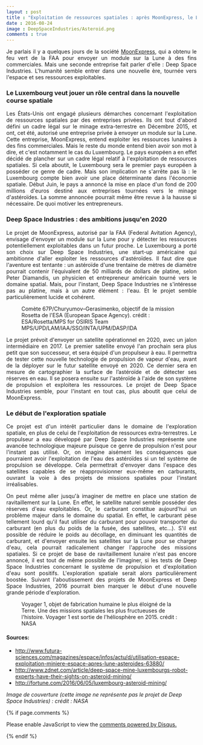 ```yaml
---
layout : post
title : "Exploitation de ressources spatiales : après MoonExpress, le Luxembourg entre dans la course"
date : 2016-08-24
image : DeepSpaceIndustries/Asteroid.png
comments : true
---
```


<p class="intro" style="text-align: justify;"><span class="dropcap">J</span>e parlais il y a quelques jours de la société <a href="http://www.charlesgabouleaud.fr/blog/MoonExpress-grand-pas-pour-lhumanite/">MoonExpress</a>, qui a obtenu le feu vert de la FAA pour envoyer un module sur la Lune à des fins commerciales. Mais une seconde entreprise fait parler d'elle : Deep Space Industries. L'humanité semble entrer dans une nouvelle ère, tournée vers l'espace et ses ressources exploitables.</p>

### Le Luxembourg veut jouer un rôle central dans la nouvelle course spatiale

<p style="text-align: justify;">Les États-Unis ont engagé plusieurs démarches concernant l'exploitation de ressources spatiales par des entreprises privées. Ils ont tout d'abord défini un cadre légal sur le minage extra-terrestre en Décembre 2015, et ont, cet été, autorisé une entreprise privée à envoyer un module sur la Lune. Cette entreprise, MoonExpress, entend exploiter les ressources lunaires à des fins commerciales. Mais le reste du monde entend bien avoir son mot à dire, et c'est notamment le cas du Luxembourg. Le pays européen a en effet décidé de plancher sur un cadre légal relatif à l'exploitation de ressources spatiales. Si cela aboutit, le Luxembourg sera le premier pays européen à posséder ce genre de cadre. Mais son implication ne s'arrête pas là : le Luxembourg compte bien avoir une place déterminante dans l'économie spatiale. Début Juin, le pays a annoncé la mise en place d'un fond de 200 millions d'euros destiné aux entreprises tournées vers le minage d'astéroïdes. La somme annoncée pourrait même être revue à la hausse si nécessaire. De quoi motiver les entrepreneurs.</p>

### Deep Space Industries : des ambitions jusqu'en 2020

<p style="text-align: justify;">Le projet de MoonExpress, autorisé par la FAA (Federal Avitation Agency), envisage d'envoyer un module  sur la Lune pour y détecter les ressources potentiellement exploitables dans un futur proche. Le Luxembourg a porté son choix sur Deep Space Industries, une start-up américaine qui ambitionne d'aller exploiter les ressources d'astéroïdes. Il faut dire que l'aventure est tentante : un astéroïde d'une trentaine de mètres de diamètre pourrait contenir l'équivalent de 50 milliards de dollars de platine, selon Peter Diamandis, un physicien et entrepreneur américain tourné vers le domaine spatial. Mais, pour l'instant, Deep Space Industries ne s'intéresse pas au platine, mais à un autre élément : l'eau. Et le projet semble particulièrement lucide et cohérent.</p>

<figure>
	<img src="{{ '/assets/img/DeepSpaceIndustries/Rosetta.jpg' | prepend: site.baseurl }}" alt=""> 
	<figcaption>Comète 67P/Churyumov–Gerasimenko, objectif de la mission Rosetta de l'ESA (European Space Agency). crédit : ESA/Rosetta/MPS for OSIRIS Team MPS/UPD/LAM/IAA/SSO/INTA/UPM/DASP/IDA</figcaption>
</figure>

<p style="text-align: justify;">Le projet prévoit d'envoyer un satellite opérationnel en 2020, avec un jalon intermédiaire en 2017. Le premier satellite envoyé l'an prochain sera plus petit que son successeur, et sera équipé d'un propulseur à eau. Il permettra de tester cette nouvelle technologie de propulsion de vapeur d'eau, avant de la déployer sur le futur satellite envoyé en 2020. Ce dernier sera en mesure de cartographier la surface de l’astéroïde et de détecter ses réserves en eau. Il se posera ensuite sur l'astéroïde à l'aide de son système de propulsion et exploitera les ressources. Le projet de Deep Space Industries semble, pour l'instant en tout cas, plus aboutit que celui de MoonExpress.</p>

### Le début de l'exploration spatiale

<p style="text-align: justify;">Ce projet est d'un intérêt particulier dans le domaine de l'exploration spatiale, en plus de celui de l'exploitation de ressources extra-terrestres. Le propulseur a eau développé par Deep Space Industries représente une avancée technologique majeure puisque ce genre de propulsion n'est pour l'instant pas utilisé. Or, on imagine aisément les conséquences que pourraient avoir l'exploitation de l'eau des astéroïdes si un tel système de propulsion se développe. Cela permettrait d'envoyer dans l'espace des satellites capables de se réapprovisionner eux-même en carburants, ouvrant la voie à des projets de missions spatiales pour l'instant irréalisables.</p>

<p style="text-align: justify;">On peut même aller jusqu'à imaginer de mettre en place une station de ravitaillement sur la Lune. En effet, le satellite naturel semble posséder des réserves d'eau exploitables. Or, le carburant constitue aujourd'hui un problème majeur dans le domaine du spatial. En effet, le carburant pèse tellement lourd qu'il faut utiliser du carburant pour pouvoir transporter du carburant (en plus du poids de la fusée, des satellites, etc...). S'il est possible de réduire le poids au décollage, en diminuant les quantités de carburant, et d'envoyer ensuite les satellites sur la Lune pour se charger d'eau, cela pourrait radicalement changer l'approche des missions spatiales. Si ce projet de base de ravitaillement lunaire n'est pas encore annoncé, il est tout de même possible de l'imaginer, si les tests de Deep Space Industries concernant le système de propulsion et d'exploitation d'eau sont positifs. L'exploration spatiale serait alors particulièrement boostée. Suivant l'aboutissement des projets de MoonExpress et Deep Space Industries, 2016 pourrait bien marquer le début d'une nouvelle grande période d'exploration.</p>

<figure>
	<img src="{{ '/assets/img/DeepSpaceIndustries/Voyager1.jpg' | prepend: site.baseurl }}" alt=""> 
	<figcaption>Voyager 1, objet de fabrication humaine le plus éloigné de la Terre. Une des missions spatiales les plus fructueuses de l'histoire. Voyager 1 est sortie de l'héliosphère en 2015. crédit : NASA</figcaption>
</figure>

#### Sources:
* <a href="http://www.futura-sciences.com/magazines/espace/infos/actu/d/utilisation-espace-exploitation-miniere-espace-apres-lune-asteroides-63880/">http://www.futura-sciences.com/magazines/espace/infos/actu/d/utilisation-espace-exploitation-miniere-espace-apres-lune-asteroides-63880/</a>
* <a href="http://www.zdnet.com/article/deep-space-mine-luxembourgs-robot-experts-have-their-sights-on-asteroid-mining/">http://www.zdnet.com/article/deep-space-mine-luxembourgs-robot-experts-have-their-sights-on-asteroid-mining/</a>
* <a hreh="http://fortune.com/2016/06/05/luxembourg-asteroid-mining/">http://fortune.com/2016/06/05/luxembourg-asteroid-mining/</a>

<em>Image de couverture (cette image ne représente pas le projet de Deep Space Industries) : crédit : NASA</em>

{% if page.comments %}
<div id="disqus_thread"></div>
<script>

/**
 *  RECOMMENDED CONFIGURATION VARIABLES: EDIT AND UNCOMMENT THE SECTION BELOW TO INSERT DYNAMIC VALUES FROM YOUR PLATFORM OR CMS.
 *  LEARN WHY DEFINING THESE VARIABLES IS IMPORTANT: https://disqus.com/admin/universalcode/#configuration-variables */
/*
var disqus_config = function () {
    this.page.url = http://www.charlesgabouleaud.fr/blog/Exploitation-ressources-spatiales-Luxembourg/;  // Replace PAGE_URL with your page's canonical URL variable
    this.page.identifier = PAGE_IDENTIFIER; // Replace PAGE_IDENTIFIER with your page's unique identifier variable
};
*/
(function() { // DON'T EDIT BELOW THIS LINE
    var d = document, s = d.createElement('script');
    s.src = '//charlesgabouleaud-fr.disqus.com/embed.js';
    s.setAttribute('data-timestamp', +new Date());
    (d.head || d.body).appendChild(s);
})();
</script>
<noscript>Please enable JavaScript to view the <a href="https://disqus.com/?ref_noscript">comments powered by Disqus.</a></noscript>
                                    
{% endif %}
